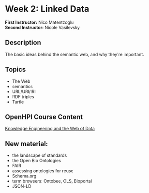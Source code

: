 # Week 2: Linked Data

**First Instructor:** Nico Matentzoglu  
**Second Instructor:** Nicole Vasilevsky

## Description
The basic ideas behind the semantic web, and why they're important.

## Topics
- The Web
- semantics
- URL/URI/IRI
- RDF triples
- Turtle

## OpenHPI Course Content
[Knowledge Engineering and the Web of Data](https://open.hpi.de/courses/semanticweb2015/items/6RmGZmGabGuqGs8EGHfYBr)

## New material:
- the landscape of standards
- the Open Bio Ontologies
- FAIR
- assessing ontologies for reuse
- Schema.org
- term browsers: Ontobee, OLS, Bioportal
- JSON-LD

